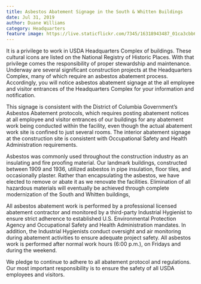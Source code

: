 ```yaml
---
title: Asbestos Abatement Signage in the South & Whitten Buildings
date: Jul 31, 2019
author: Duane Williams
category: Headquarters 
feature image: https://live.staticflickr.com/7345/16318943487_01ca3cbb60_b.jpg
---
```


It is a privilege to work in USDA Headquarters Complex of buildings.  These cultural icons are listed on the National Registry of Historic Places.  With that privilege comes the responsibility of proper stewardship and maintenance.  Underway are several significant construction projects at the Headquarters Complex, many of which require an asbestos abatement process.  Accordingly, you will notice asbestos abatement signage at the all employee and visitor entrances of the Headquarters Complex for your information and notification.

This signage is consistent with the District of Columbia Government’s Asbestos Abatement protocols, which requires posting abatement notices at all employee and visitor entrances of our buildings for any abatement work being conducted within the facility, even though the actual abatement work site is confined to just several rooms.  The interior abatement signage at the construction site is consistent with Occupational Safety and Health Administration requirements.  

Asbestos was commonly used throughout the construction industry as an insulating and fire proofing material.  Our landmark buildings, constructed between 1909 and 1936, utilized asbestos in pipe insulation, floor tiles, and occasionally plaster.  Rather than encapsulating the asbestos, we have elected to remove or abate it as we renovate the facilities.  Elimination of all hazardous materials will eventually be achieved through complete modernization of the South and Whitten buildings,

All asbestos abatement work is performed by a professional licensed abatement contractor and monitored by a third-party Industrial Hygienist to ensure strict adherence to established U.S. Environmental Protection Agency and Occupational Safety and Health Administration mandates.  In addition, the Industrial Hygienists conduct oversight and air monitoring during abatement activities to ensure adequate project safety.  All asbestos work is performed after normal work hours (6:00 p.m.), on Fridays and during the weekend.

We pledge to continue to adhere to all abatement protocol and regulations.  Our most important responsibility is to ensure the safety of all USDA employees and visitors. 
